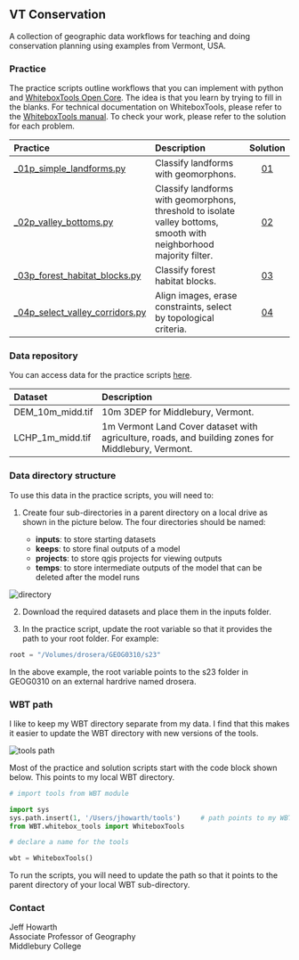 ## VT Conservation    

A collection of geographic data workflows for teaching and doing conservation planning using examples from Vermont, USA.   

### Practice  

The practice scripts outline workflows that you can implement with python and [WhiteboxTools Open Core][wb1]. The idea is that you learn by trying to fill in the blanks. For technical documentation on WhiteboxTools, please refer to the [WhiteboxTools manual][wb2]. To check your work, please refer to the solution for each problem.  

| Practice    | Description   | Solution  |
| :--       | :---          | :---:      |
| [_01p_simple_landforms.py][01p] | Classify landforms with geomorphons. | [01][01s] |
| [_02p_valley_bottoms.py][02p]   | Classify landforms with geomorphons, threshold to isolate valley bottoms, smooth with neighborhood majority filter. |  [02][02s]
| [_03p_forest_habitat_blocks.py][03p] | Classify forest habitat blocks. | [03][03s]
| [_04p_select_valley_corridors.py][04p] | Align images, erase constraints, select by topological criteria. | [04][04s]


### Data repository  

You can access data for the practice scripts [here][data].  

| Dataset   | Description   | 
| :---      | :---          |
| DEM_10m_midd.tif  | 10m 3DEP for Middlebury, Vermont.  |
| LCHP_1m_midd.tif  | 1m Vermont Land Cover dataset with agriculture, roads, and building zones for Middlebury, Vermont. | 

### Data directory structure

To use this data in the practice scripts, you will need to:  

1. Create four sub-directories in a parent directory on a local drive as shown in the picture below. The four directories should be named:

    * **inputs**: to store starting datasets
    * **keeps**: to store final outputs of a model
    * **projects**: to store qgis projects for viewing outputs
    * **temps**: to store intermediate outputs of the model that can be deleted after the model runs 

![directory](assets/directory_structure.png) 

2. Download the required datasets and place them in the inputs folder.  

3. In the practice script, update the root variable so that it provides the path to your root folder. For example:  

```python
root = "/Volumes/drosera/GEOG0310/s23"
```

In the above example, the root variable points to the s23 folder in GEOG0310 on an external hardrive named drosera. 

### WBT path 

I like to keep my WBT directory separate from my data. I find that this makes it easier to update the WBT directory with new versions of the tools.

![tools path](assets/tools_path.png)

Most of the practice and solution scripts start with the code block shown below. This points to my local WBT directory.  

```python  
# import tools from WBT module

import sys
sys.path.insert(1, '/Users/jhowarth/tools')     # path points to my WBT directory
from WBT.whitebox_tools import WhiteboxTools

# declare a name for the tools

wbt = WhiteboxTools()
```

To run the scripts, you will need to update the path so that it points to the parent directory of your local WBT sub-directory.

### Contact 

Jeff Howarth  
Associate Professor of Geography  
Middlebury College  


[data]: https://drive.google.com/drive/folders/1H_9ShSYgT1qYIMOfpEarzISFqd3OnGSu?usp=sharing

[wb1]: https://www.whiteboxgeo.com/geospatial-software/

[wb2]: https://www.whiteboxgeo.com/manual/wbt_book/available_tools/index.html

[01p]: practice/_01p_simple_landforms.py 
[01s]: solutions/_01s_simple_landforms.py

[02p]: practice/_02p_valley_bottoms.py
[02s]: solutions/_02s_valley_bottoms.py

[03p]: practice/_03p_forest_habitat_blocks.py
[03s]: solutions/_03s_forest_habitat_blocks.py

[04p]: practice/_04p_select_valley_corridors.py
[04s]: solutions/_04s_select_valley_corridors.py